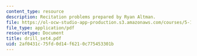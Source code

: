 ```yaml
---
content_type: resource
description: Recitation problems prepared by Ryan Altman.
file: https://ol-ocw-studio-app-production.s3.amazonaws.com/courses/5-13-organic-chemistry-ii-fall-2003/2af0431c75fd0d14f6210c775453301b_drill_set4.pdf
file_type: application/pdf
resourcetype: Document
title: drill_set4.pdf
uid: 2af0431c-75fd-0d14-f621-0c775453301b
---
```


